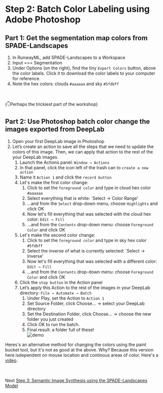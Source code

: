 # Step 2: Batch Color Labeling using Adobe Photoshop

## Part 1: Get the segmentation map colors from SPADE-Landscapes
1. In RunwayML, add SPADE-Landscapes to a Workspace
2. Input === Segmentation
3. Under Options (on the right), find the tiny `Export Colors` button, above the color labels. Click it to download the color labels to your computer for reference.
4. Note the hex colors: clouds `#aaaaaa` and sky `#5fdbff`

<br></br>
(👇Perhaps the trickiest part of the workshop)
## Part 2: Use Photoshop batch color change the images exported from DeepLab
1. Open your first DeepLab image in Photoshop
2. Let’s create an action to save all the steps that we need to update the colors of this image. Then, we can apply that action to the rest of the your DeepLab images.
    1. Launch the Actions panel: `Window → Actions`
    2. In that panel, click the icon left of the trash can to `create a new action`
    3. Name it `Action 1` and click the `record button`
    4. Let's make the first color change:
        1. Click to set the `foreground color` and type in cloud hex color `#aaaaaa`
        2. Select everything that is white: `Select → Color Range'
        3. ...and from the `Select` drop-down menu, choose `Highlights` and click OK
        4. Now let's fill everything that was selected with the cloud hex color: `Edit → Fill`
        5. ...and from the `Contents` drop-down menu: choose `Foreground Color` and click OK
    5. Let's make the second color change:
        1. Click to set the `foreground color` and type in sky hex color `#5fdbff`
        2. Select the inverse of what is currently selected: `Select → Inverse' 
        3. Now let's fill everything that was selected with a different color: `Edit → Fill`
        4. ...and from the `Contents` drop-down menu: choose `Foreground Color` and click OK
    6. Click the `stop button` in the Action panel
    7. Let’s apply this Action to the rest of the images in your DeepLab directory: `File → Automate → Batch`
        1. Under Play, set the Action to `Action 1`
        2. Set Source Folder, click Choose… → select your DeepLab directory
        3. Set the Destination Folder, click Choose… → choose the new folder you just created
        4. Click OK to run the batch. 
        5. Final result: a folder full of these!<br>
        ![demo](https://github.com/ellennickles/painting-landscapes-with-the-body/blob/master/images/demo_Adobe.png)


Heres's an alternative method for changing the colors using the paint bucket tool, but it's not as good at the above. Why? Because this version here isdependent on mouse location and continous areas of color. Here's a [video](https://www.youtube.com/watch?v=VBFle_SIFEE).

  
<br></br>
Next [Step 3: Semantic Image Synthesis using the SPADE-Landscapes Model](https://github.com/ellennickles/painting-landscapes-with-the-body/blob/master/outline/05-step3-spadeLandscapes.md)
